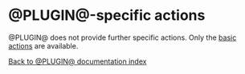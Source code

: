 @PLUGIN@-specific actions
=========================

@PLUGIN@ does not provide further specific actions. Only the [basic
actions][basic-actions] are available.

[basic-actions]: config-rulebase-common.html#actions

[Back to @PLUGIN@ documentation index][index]

[index]: index.html